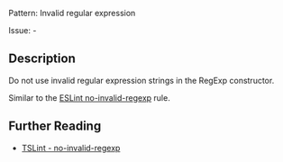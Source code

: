 Pattern: Invalid regular expression

Issue: -

## Description

Do not use invalid regular expression strings in the RegExp constructor.

Similar to the [ESLint no-invalid-regexp](https://eslint.org/docs/rules/no-invalid-regexp.html) rule.

## Further Reading

* [TSLint - no-invalid-regexp](https://github.com/microsoft/tslint-microsoft-contrib/blob/master/README.md#supported-rules)